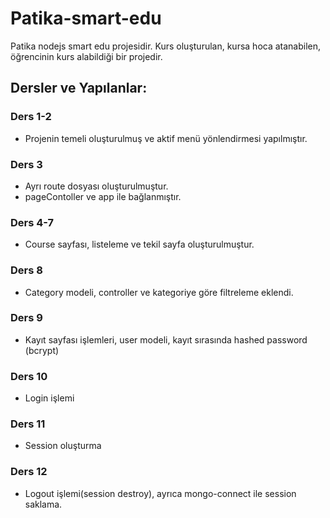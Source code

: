# Patika-smart-edu
Patika nodejs smart edu projesidir. Kurs oluşturulan, kursa hoca atanabilen, öğrencinin kurs alabildiği bir projedir.

## Dersler ve Yapılanlar:
### Ders 1-2
* Projenin temeli oluşturulmuş ve aktif menü yönlendirmesi yapılmıştır.
### Ders 3
* Ayrı route dosyası oluşturulmuştur.
* pageContoller ve app ile bağlanmıştır.
### Ders 4-7
* Course sayfası, listeleme ve tekil sayfa oluşturulmuştur.
### Ders 8
* Category modeli, controller ve kategoriye göre filtreleme eklendi.
### Ders 9
* Kayıt sayfası işlemleri, user modeli, kayıt sırasında hashed password (bcrypt)
### Ders 10
* Login işlemi
### Ders 11
* Session oluşturma
### Ders 12
* Logout işlemi(session destroy), ayrıca mongo-connect ile session saklama.

